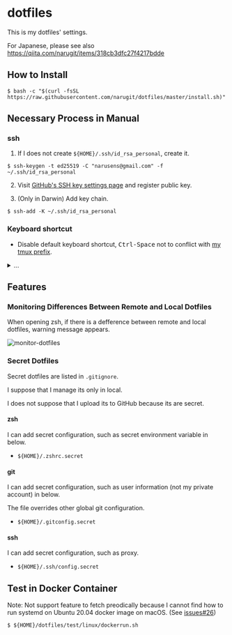 # dotfiles

This is my dotfiles' settings.

For Japanese, please see also https://qiita.com/narugit/items/318cb3dfc27f4217bdde

## How to Install

```console
$ bash -c "$(curl -fsSL https://raw.githubusercontent.com/narugit/dotfiles/master/install.sh)"
```

## Necessary Process in Manual
### ssh 
1. If I does not create `${HOME}/.ssh/id_rsa_personal`, create it.
```console
$ ssh-keygen -t ed25519 -C "narusens@gmail.com" -f ~/.ssh/id_rsa_personal
```

2. Visit [GitHub's SSH key settings page](https://github.com/settings/keys) and register public key.

3. (Only in Darwin) Add key chain.
```console
$ ssh-add -K ~/.ssh/id_rsa_personal
```

### Keyboard shortcut
- Disable default keyboard shortcut, <kbd>Ctrl-Space</kbd> not to conflict with [my tmux prefix](https://github.com/narugit/dotfiles/blob/dddb2c128df8fb8ef2ed2b87fbf5d5daf21b789c/etc/tmux/.tmux.d/keybinding.tmux#L1).

<details>
<summary>...</summary>
<img src="https://user-images.githubusercontent.com/28133383/154788477-01ea7358-6eae-45d8-b174-f89fdbc4d403.png" width="50%">
</details>


## Features
### Monitoring Differences Between Remote and Local Dotfiles
When opening zsh, if there is a defference between remote and local dotfiles, warning message appears.

![monitor-dotfiles](https://user-images.githubusercontent.com/51317139/134848314-2051a95a-15ae-4f40-bbeb-d4188c85ef3f.png)

### Secret Dotfiles
Secret dotfiles are listed in `.gitignore`.

I suppose that I manage its only in local.

I does not suppose that I upload its to GitHub because its are secret.

#### zsh
I can add secret configuration, such as secret environment variable in below.
- `${HOME}/.zshrc.secret`

#### git
I can add secret configuration, such as user information (not my private account) in below.

The file overrides other global git configuration.

- `${HOME}/.gitconfig.secret`

#### ssh
I can add secret configuration, such as proxy.

- `${HOME}/.ssh/config.secret`

## Test in Docker Container
Note: Not support feature to fetch preodically because I cannot find how to run systemd on Ubuntu 20.04 docker image on macOS. (See [issues#26](https://github.com/narugit/dotfiles/issues/26))

```console
$ ${HOME}/dotfiles/test/linux/dockerrun.sh
```

